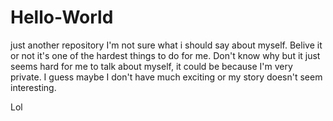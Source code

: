 # Hello-World
just another repository
I'm not sure what i should say about myself. Belive it or not it's one of the hardest things to do for me. Don't know why but it just seems hard for me to talk about myself, it could be because I'm very private. I guess maybe I don't have much exciting or my story doesn't seem interesting.

Lol
